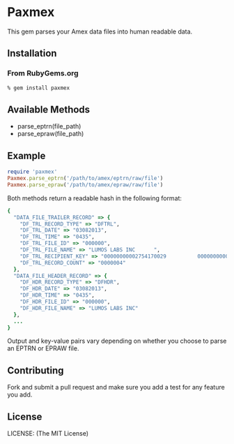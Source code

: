 # Paxmex

This gem parses your Amex data files into human readable data.

## Installation

### From RubyGems.org

```sh
% gem install paxmex
```

## Available Methods

* parse_eptrn(file_path)
* parse_epraw(file_path)

## Example

```ruby
require 'paxmex'
Paxmex.parse_eptrn('/path/to/amex/eptrn/raw/file')
Paxmex.parse_epraw('/path/to/amex/epraw/raw/file')
```

Both methods return a readable hash in the following format:

```ruby
{
  "DATA_FILE_TRAILER_RECORD" => {
    "DF_TRL_RECORD_TYPE" => "DFTRL",
    "DF_TRL_DATE" => "03082013",
    "DF_TRL_TIME" => "0435",
    "DF_TRL_FILE_ID" => "000000",
    "DF_TRL_FILE_NAME" => "LUMOS LABS INC      ",
    "DF_TRL_RECIPIENT_KEY" => "00000000002754170029          0000000000",
    "DF_TRL_RECORD_COUNT" => "0000004"
  },
  "DATA_FILE_HEADER_RECORD" => {
    "DF_HDR_RECORD_TYPE" => "DFHDR",
    "DF_HDR_DATE" => "03082013",
    "DF_HDR_TIME" => "0435",
    "DF_HDR_FILE_ID" => "000000",
    "DF_HDR_FILE_NAME" => "LUMOS LABS INC"
  },
  ...
}
```

Output and key-value pairs vary depending on whether you choose to parse an EPTRN or EPRAW file.

## Contributing

Fork and submit a pull request and make sure you add a test for any feature you add.

## License

LICENSE: (The MIT License)
